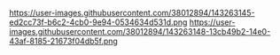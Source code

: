 https://user-images.githubusercontent.com/38012894/143263145-ed2cc73f-b6c2-4cb0-9e94-0534634d531d.png
https://user-images.githubusercontent.com/38012894/143263148-13cb49b2-14e0-43af-8185-21673f04db5f.png
